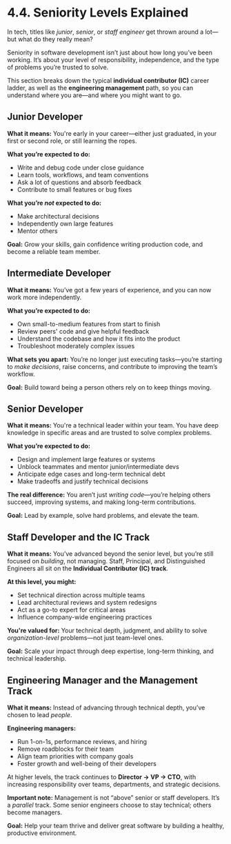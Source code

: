 # 4.4. Seniority Levels Explained

In tech, titles like _junior_, _senior_, or _staff engineer_ get thrown around a lot—but what do they really mean?

Seniority in software development isn’t just about how long you’ve been working. It’s about your level of responsibility, independence, and the type of problems you’re trusted to solve.

This section breaks down the typical **individual contributor (IC)** career ladder, as well as the **engineering management** path, so you can understand where you are—and where you might want to go.

## Junior Developer

**What it means:**
You're early in your career—either just graduated, in your first or second role, or still learning the ropes.

**What you’re expected to do:**

- Write and debug code under close guidance
- Learn tools, workflows, and team conventions
- Ask a lot of questions and absorb feedback
- Contribute to small features or bug fixes

**What you’re _not_ expected to do:**

- Make architectural decisions
- Independently own large features
- Mentor others

**Goal:**
Grow your skills, gain confidence writing production code, and become a reliable team member.

## Intermediate Developer

**What it means:**
You’ve got a few years of experience, and you can now work more independently.

**What you’re expected to do:**

- Own small-to-medium features from start to finish
- Review peers' code and give helpful feedback
- Understand the codebase and how it fits into the product
- Troubleshoot moderately complex issues

**What sets you apart:**
You’re no longer just executing tasks—you’re starting to _make decisions_, raise concerns, and contribute to improving the team’s workflow.

**Goal:**
Build toward being a person others rely on to keep things moving.

## Senior Developer

**What it means:**
You're a technical leader within your team. You have deep knowledge in specific areas and are trusted to solve complex problems.

**What you’re expected to do:**

- Design and implement large features or systems
- Unblock teammates and mentor junior/intermediate devs
- Anticipate edge cases and long-term technical debt
- Make tradeoffs and justify technical decisions

**The real difference:**
You aren’t just _writing code_—you’re helping others succeed, improving systems, and making long-term contributions.

**Goal:**
Lead by example, solve hard problems, and elevate the team.

## Staff Developer and the IC Track

**What it means:**
You’ve advanced beyond the senior level, but you’re still focused on _building_, not managing. Staff, Principal, and Distinguished Engineers all sit on the **Individual Contributor (IC) track**.

**At this level, you might:**

- Set technical direction across multiple teams
- Lead architectural reviews and system redesigns
- Act as a go-to expert for critical areas
- Influence company-wide engineering practices

**You're valued for:**
Your technical depth, judgment, and ability to solve _organization-level_ problems—not just team-level ones.

**Goal:**
Scale your impact through deep expertise, long-term thinking, and technical leadership.

## Engineering Manager and the Management Track

**What it means:**
Instead of advancing through technical depth, you’ve chosen to lead _people_.

**Engineering managers:**

- Run 1-on-1s, performance reviews, and hiring
- Remove roadblocks for their team
- Align team priorities with company goals
- Foster growth and well-being of their developers

At higher levels, the track continues to **Director → VP → CTO**, with increasing responsibility over teams, departments, and strategic decisions.

**Important note:**
Management is not “above” senior or staff developers. It’s a _parallel_ track. Some senior engineers choose to stay technical; others become managers.

**Goal:**
Help your team thrive and deliver great software by building a healthy, productive environment.
